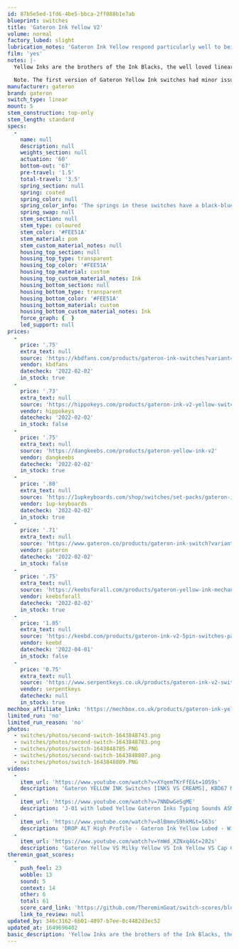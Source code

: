 ```yaml
---
id: 87b5e5ed-1fd6-4be5-bbca-2ff088b1e7ab
blueprint: switches
title: 'Gateron Ink Yellow V2'
volume: normal
factory_lubed: slight
lubrication_notes: 'Gateron Ink Yellow respond particularly well to being lubricated. Krytox 205 Grade 0 is a great choice for an extra smooth feeling switch.'
film: 'yes'
notes: |-
  Yellow Inks are the brothers of the Ink Blacks, the well loved linear switch in community. Smooth from stock due to the custom housing material and coated spring but especially smooth with a great sound after lubing.

  Note. The first version of Gateron Yellow Ink switches had minor issues with the leafs being loose and prone to falling out when dismantled. As of November 2019 that issue has been resolved.
manufacturer: gateron
brand: gateron
switch_type: linear
mount: 5
stem_construction: top-only
stem_length: standard
specs:
  -
    name: null
    description: null
    weights_section: null
    actuation: '60'
    bottom-out: '67'
    pre-travel: '1.5'
    total-travel: '3.5'
    spring_section: null
    spring: coated
    spring_color: null
    spring_color_info: 'The springs in these switches have a black-blue coating to help reduce spring noise.'
    spring_swap: null
    stem_section: null
    stem_type: coloured
    stem_color: '#FEE51A'
    stem_material: pom
    stem_custom_material_notes: null
    housing_top_section: null
    housing_top_type: transparent
    housing_top_color: '#FEE51A'
    housing_top_material: custom
    housing_top_custom_material_notes: Ink
    housing_bottom_section: null
    housing_bottom_type: transparent
    housing_bottom_color: '#FEE51A'
    housing_bottom_material: custom
    housing_bottom_custom_material_notes: Ink
    force_graph: {  }
    led_support: null
prices:
  -
    price: '.75'
    extra_text: null
    source: 'https://kbdfans.com/products/gateron-ink-switches?variant=29235458244656'
    vendor: kbdfans
    datecheck: '2022-02-02'
    in_stock: true
  -
    price: '.73'
    extra_text: null
    source: 'https://hippokeys.com/products/gateron-ink-v2-yellow-switches'
    vendor: hippokeys
    datecheck: '2022-02-02'
    in_stock: false
  -
    price: '.75'
    extra_text: null
    source: 'https://dangkeebs.com/products/gateron-yellow-ink-v2'
    vendor: dangkeebs
    datecheck: '2022-02-02'
    in_stock: true
  -
    price: '.80'
    extra_text: null
    source: 'https://1upkeyboards.com/shop/switches/set-packs/gateron-ink-switches/'
    vendor: 1up-keyboards
    datecheck: '2022-02-02'
    in_stock: true
  -
    price: '.71'
    extra_text: null
    source: 'https://www.gateron.co/products/gateron-ink-switch?variant=39597145587919'
    vendor: gateron
    datecheck: '2022-02-02'
    in_stock: false
  -
    price: '.75'
    extra_text: null
    source: 'https://keebsforall.com/products/gateron-yellow-ink-mechanical-switches'
    vendor: keebsforall
    datecheck: '2022-02-02'
    in_stock: true
  -
    price: '1.05'
    extra_text: null
    source: 'https://keebd.com/products/gateron-ink-v2-5pin-switches-pack-of-10?variant=40776396079256'
    vendor: keebd
    datecheck: '2022-04-01'
    in_stock: false
  -
    price: '0.75'
    extra_text: null
    source: 'https://www.serpentkeys.co.uk/products/gateron-ink-v2-switches-10-pcs'
    vendor: serpentkeys
    datecheck: null
    in_stock: true
mechbox_affiliate_link: 'https://mechbox.co.uk/products/gateron-ink-yellow-switch-v2?variant=37562664845474'
limited_run: 'no'
limited_run_reason: 'no'
photos:
  - switches/photos/second-switch-1643848743.png
  - switches/photos/second-switch-1643848783.png
  - switches/photos/switch-1643848785.PNG
  - switches/photos/second-switch-1643848807.png
  - switches/photos/switch-1643848809.PNG
videos:
  -
    item_url: 'https://www.youtube.com/watch?v=XYqemTKrFfE&t=1059s'
    description: 'Gateron YELLOW INK Switches [INKS VS CREAMS], KBD67 MKII PCB - Unboxing & Overview - Donbros'
  -
    item_url: 'https://www.youtube.com/watch?v=7NNDwGeSqME'
    description: 'J-01 with lubed Yellow Gateron Inks Typing Sounds ASMR - Taeha Types'
  -
    item_url: 'https://www.youtube.com/watch?v=8lBmmvS9hkM&t=563s'
    description: 'DROP ALT High Profile - Gateron Ink Yellow Lubed - Winmix Chalk SA - Build- ASMR - AbrasiveWaif'
  -
    item_url: 'https://www.youtube.com/watch?v=YmWd_XZNxq4&t=282s'
    description: 'Gateron Yellow VS Milky Yellow VS Ink Yellow VS Cap Golden Yellow Soundtest (Feat. Keychron K6) - The Asian Nerd'
theremin_goat_scores:
  -
    push_feel: 23
    wobble: 13
    sound: 5
    context: 14
    other: 6
    total: 61
    score_card_link: 'https://github.com/ThereminGoat/switch-scores/blob/master/Gateron%20Ink%20Yellow%20V2.pdf'
    link_to_review: null
updated_by: 346c3162-6b01-4097-b7ee-8c4482d3ec52
updated_at: 1649696402
basic_description: 'Yellow Inks are the brothers of the Ink Blacks, the well loved linear switch in community. Smooth from stock due to the custom housing material and coated spring but especially smooth with a great sound after lubing.'
---
```

